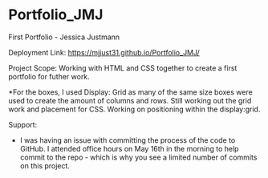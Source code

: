 # Portfolio_JMJ


First Portfolio - Jessica Justmann


Deployment Link: https://mjjust31.github.io/Portfolio_JMJ/


Project Scope: Working with HTML and CSS together to create a first portfolio for futher work. 


*For the boxes, I used Display: Grid as many of the same size boxes were used to create the amount of columns and rows. Still working out the grid work and placement for CSS. Working on positioning within the display:grid. 





Support: 
- I was having an issue with committing the process of the code to GitHub. I attended office hours on May 16th in the morning to help commit to the repo - which is why you see a limited number of commits on this project. 
